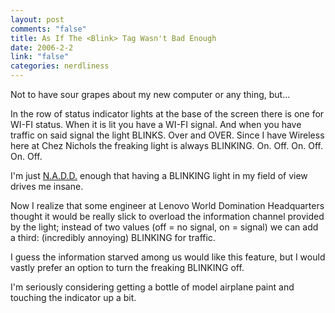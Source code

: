 ```yaml
--- 
layout: post
comments: "false"
title: As If The <Blink> Tag Wasn't Bad Enough
date: 2006-2-2
link: "false"
categories: nerdliness
---
```

Not to have sour grapes about my new computer or any thing, but...

In the row of status indicator lights at the base of the screen there is one for WI-FI status. When it is lit you have a WI-FI signal. And when you have traffic on said signal the light BLINKS. Over and OVER. Since I have Wireless here at Chez Nichols the freaking light is always BLINKING. On. Off. On. Off. On. Off.

I'm just <a href="http://www.randsinrepose.com/archives/2003/07/10/nadd.html" title="N.A.D.D.">N.A.D.D.</a> enough that having a BLINKING light in my field of view drives me insane.

Now I realize that some engineer at Lenovo World Domination Headquarters thought it would be really slick to overload the information channel provided by the light; instead of two values (off = no signal, on = signal) we can add a third: (incredibly annoying) BLINKING for traffic.

I guess the information starved among us would like this feature, but I would vastly prefer an option to turn the freaking BLINKING off.

I'm seriously considering getting a bottle of model airplane paint and touching the indicator up a bit.

